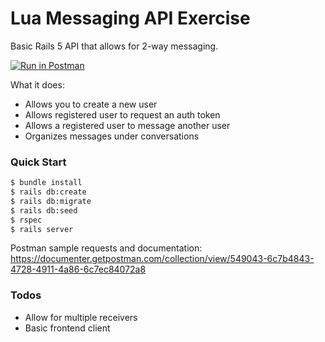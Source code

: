 # Lua Messaging API Exercise

Basic Rails 5 API that allows for 2-way messaging.

[![Run in Postman](https://run.pstmn.io/button.svg)](https://www.getpostman.com/collections/95f3a307cf56f4f019ae)

What it does:
- Allows you to create a new user
- Allows registered user to request an auth token
- Allows a registered user to message another user
- Organizes messages under conversations


### Quick Start
```sh
$ bundle install
$ rails db:create
$ rails db:migrate
$ rails db:seed
$ rspec
$ rails server
```

Postman sample requests and documentation: https://documenter.getpostman.com/collection/view/549043-6c7b4843-4728-4911-4a86-6c7ec84072a8

### Todos
 - Allow for multiple receivers
 - Basic frontend client
